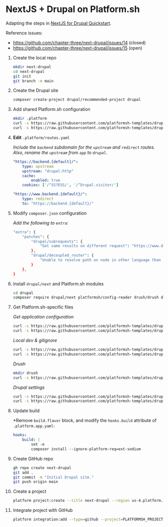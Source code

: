 # NextJS + Drupal on Platform.sh

Adapting the steps in [NextJS for Drupal Quickstart](https://next-drupal.org/docs/quick-start).

Reference issues:

- https://github.com/chapter-three/next-drupal/issues/14 (closed)
- https://github.com/chapter-three/next-drupal/issues/15 (open)

1. Create the local repo

    ```bash
    mkdir next-drupal
    cd next-drupal 
    git init
    git branch -m main
    ```

1. Create the Drupal site

    ```bash
    composer create-project drupal/recommended-project drupal
    ```

1. Add shared Platform.sh configuration

    ```bash
    mkdir .platform
    curl -s https://raw.githubusercontent.com/platformsh-templates/drupal9/master/.platform/routes.yaml  >> .platform/routes.yaml
    curl -s https://raw.githubusercontent.com/platformsh-templates/drupal9/master/.platform/services.yaml  >> .platform/services.yaml
    ```

1. **Edit** `.platform/routes.yaml`

    *Include the `backend` subdomain for the `upstream` and `redirect` routes. Also, rename the `upstream` from `app` to `drupal`*.

    ```yaml
    "https://backend.{default}/":
        type: upstream
        upstream: "drupal:http"
        cache:
            enabled: true
        cookies: ['/^SS?ESS/', '/^Drupal.visitor/']

    "https://www.backend.{default}/":
        type: redirect
        to: "https://backend.{default}/"
    ```

1. Modify `composer.json` configuration

    *Add the following to `extra`:*

    ```bash
    "extra": {
        "patches": {
            "drupal/subrequests": {
                "Get same results on different request": "https://www.drupal.org/files/issues/2019-07-18/change_request_type-63049395-09.patch"
            },
            "drupal/decoupled_router": {
                "Unable to resolve path on node in other language than default": "https://www.drupal.org/files/issues/2021-05-05/3111456-34.patch"
            }
        },
    }
    ```

1. Install `drupal/next` and Platform.sh modules

    ```bash
    cd drupal
    composer require drupal/next platformsh/config-reader drush/drush drupal/redis cweagans/composer-patches
    ```

1. Get Platform.sh-specific files

    *Get application configuration*

    ```bash
    curl -s https://raw.githubusercontent.com/platformsh-templates/drupal9/master/.environment >> .environment
    curl -s https://raw.githubusercontent.com/platformsh-templates/drupal9/master/.platform.app.yaml >> .platform.app.yaml
    ```

    *Local dev & gitignore*
    ```bash
    curl -s https://raw.githubusercontent.com/platformsh-templates/drupal9/master/.gitignore >> .gitignore
    curl -s https://raw.githubusercontent.com/platformsh-templates/drupal9/master/.lando.upstream.yml >> .lando.upstream.yml
    ```
    
    *Drush*
    ```bash
    mkdir drush
    curl -s https://raw.githubusercontent.com/platformsh-templates/drupal9/master/drush/platformsh_generate_drush_yml.php >> drush/platformsh_generate_drush_yml.php
    ```

    *Drupal settings*
    ```bash
    curl -s https://raw.githubusercontent.com/platformsh-templates/drupal9/master/web/sites/default/settings.php >> web/sites/default/settings.php
    curl -s https://raw.githubusercontent.com/platformsh-templates/drupal9/master/web/sites/default/settings.platformsh.php >> web/sites/default/settings.platformsh.php
    ```

1. Update build

    *Remove `build.flavor` block, and modify the `hooks.build` attribute of `.platform.app.yaml`:

    ```yaml
    hooks:
        build: |
            set -e
            composer install --ignore-platform-req=ext-sodium
    ```

1. Create GitHub repo

    ```bash
    gh repo create next-drupal
    git add .
    git commit -m "Initial Drupal site."
    git push origin main
    ```

1. Create a project

    ```bash
    platform project:create --title next-drupal --region us-4.platform.sh --plan medium --environments 3 --storage 5 --default-branch main
    ```

1. Integrate project with GitHub

    ```bash
    platform integration:add --type=github --project=PLATFORMSH_PROJECT_ID --token=GITHUB-USER-TOKEN --repository=USER/REPOSITORY
    ```


